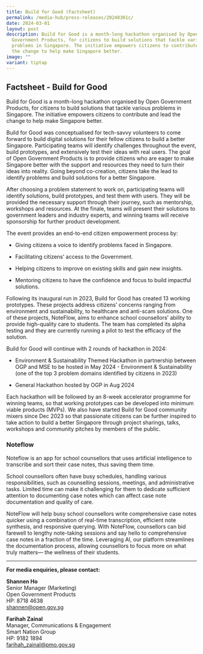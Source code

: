 ```yaml
---
title: Build for Good (Factsheet)
permalink: /media-hub/press-releases/20240301c/
date: 2024-03-01
layout: post
description: Build for Good is a month-long hackathon organised by Open
  Government Products, for citizens to build solutions that tackle various
  problems in Singapore. The initiative empowers citizens to contribute and lead
  the change to help make Singapore better.
image: ""
variant: tiptap
---
```

<h2>Factsheet - Build for Good</h2>
<p>Build for Good is a month-long hackathon organised by Open Government
Products, for citizens to build solutions that tackle various problems
in Singapore. The initiative empowers citizens to contribute and lead the
change to help make Singapore better.</p>
<p>Build for Good was conceptualised for tech-savvy volunteers to come forward
to build digital solutions for their fellow citizens to build a better
Singapore. Participating teams will identify challenges throughout the
event, build prototypes, and extensively test their ideas with real users.
The goal of Open Government Products is to provide citizens who are eager
to make Singapore better with the support and resources they need to turn
their ideas into reality. Going beyond co-creation, citizens take the lead
to identify problems and build solutions for a better Singapore.</p>
<p>After choosing a problem statement to work on, participating teams will
identify solutions, build prototypes, and test them with users. They will
be provided the necessary support through their journey, such as mentorship,
workshops and resources. At the finale, teams will present their solutions
to government leaders and industry experts, and winning teams will receive
sponsorship for further product development.</p>
<p>The event provides an end-to-end citizen empowerment process by:</p>
<ul data-tight="true" class="tight">
<li>
<p>Giving citizens a voice to identify problems faced in Singapore.</p>
</li>
<li>
<p>Facilitating citizens’ access to the Government.</p>
</li>
<li>
<p>Helping citizens to improve on existing skills and gain new insights.</p>
</li>
<li>
<p>Mentoring citizens to have the confidence and focus to build impactful
solutions.</p>
</li>
</ul>
<p>Following its inaugural run in 2023, Build for Good has created 13 working
prototypes. These projects address citizens’ concerns ranging from environment
and sustainability, to healthcare and anti-scam solutions. One of these
projects, NoteFlow, aims to enhance school counsellors’ ability to provide
high-quality care to students. The team has completed its alpha testing
and they are currently running a pilot to test the efficacy of the solution.</p>
<p>Build for Good will continue with 2 rounds of hackathon in 2024:</p>
<ul data-tight="true" class="tight">
<li>
<p>Environment &amp; Sustainability Themed Hackathon in partnership between
OGP and MSE to be hosted in May 2024 - Environment &amp; Sustainability
(one of the top 3 problem domains identified by citizens in 2023)</p>
</li>
<li>
<p>General Hackathon hosted by OGP in Aug 2024</p>
</li>
</ul>
<p>Each hackathon will be followed by an 8-week accelerator programme for
winning teams, so that working prototypes can be developed into minimum
viable products (MVPs). We also have started Build for Good community mixers
since Dec 2023 so that passionate citizens can be further inspired to take
action to build a better Singapore through project sharings, talks, workshops
and community pitches by members of the public.</p>
<h3>Noteflow</h3>
<p>Noteflow is an app for school counsellors that uses artificial intelligence
to transcribe and sort their case notes, thus saving them time.</p>
<p>School counsellors often have busy schedules, handling various responsibilities,
such as counselling sessions, meetings, and administrative tasks. Limited
time can make it challenging for them to dedicate sufficient attention
to documenting case notes which can affect case note documentation and
quality of care.</p>
<p>NoteFlow will help busy school counsellors write comprehensive case notes
quicker using a combination of real-time transcription, efficient note
synthesis, and responsive querying. With NoteFlow, counsellors can bid
farewell to lengthy note-taking sessions and say hello to comprehensive
case notes in a fraction of the time. Leveraging AI, our platform streamlines
the documentation process, allowing counsellors to focus more on what truly
matters— the wellness of their students.</p>
<hr>
<p><strong>For media enquiries, please contact:</strong>
</p>
<p><strong>Shannen Ho</strong> 
<br>Senior Manager (Marketing)
<br>Open Government Products
<br>HP: 8718 4638
<br><a href="mailto:shannen@open.gov.sg" rel="noopener noreferrer nofollow" target="_blank">shannen@open.gov.sg</a>
</p>
<p><strong>Farihah Zainal</strong> 
<br>Manager, Communications &amp; Engagement
<br>Smart Nation Group
<br>HP: 9182 1894
<br><a href="mailto:farihah_zainal@pmo.gov.sg" rel="noopener noreferrer nofollow" target="_blank">farihah_zainal@pmo.gov.sg</a>
</p>